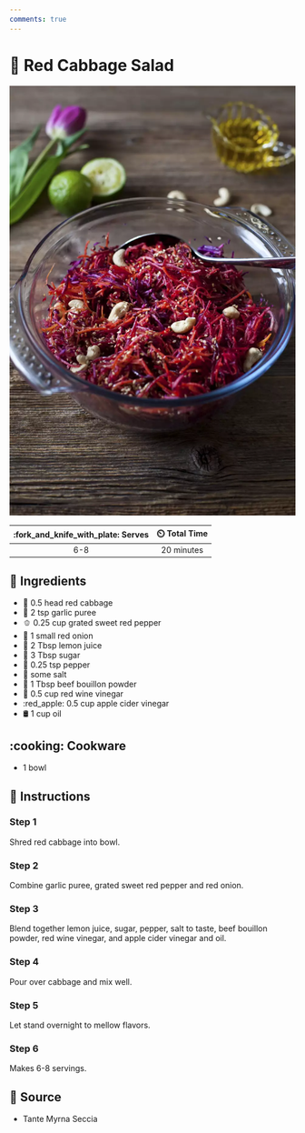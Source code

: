 ```yaml
---
comments: true
---
```

# :green_salad: Red Cabbage Salad

![Red Cabbage Salad](../assets/images/red-cabbage-salad.png)

| :fork_and_knife_with_plate: Serves | :timer_clock: Total Time |
|:----------------------------------:|:-----------------------: |
| 6-8 | 20 minutes |

## :salt: Ingredients

- :leafy_green: 0.5 head red cabbage
- :garlic: 2 tsp garlic puree
- :bell_pepper: 0.25 cup grated sweet red pepper
- :onion: 1 small red onion
- :lemon: 2 Tbsp lemon juice
- :candy: 3 Tbsp sugar
- :salt: 0.25 tsp pepper
- :salt: some salt
- :rice: 1 Tbsp beef bouillon powder
- :wine_glass: 0.5 cup red wine vinegar
- :red_apple: 0.5 cup apple cider vinegar
- :oil_drum: 1 cup oil

## :cooking: Cookware

- 1 bowl

## :pencil: Instructions

### Step 1

Shred red cabbage into bowl.

### Step 2

Combine garlic puree, grated sweet red pepper and red onion.

### Step 3

Blend together lemon juice, sugar, pepper, salt to taste, beef bouillon powder, red wine vinegar, and apple cider
vinegar and oil.

### Step 4

Pour over cabbage and mix well.

### Step 5

Let stand overnight to mellow flavors.

### Step 6

Makes 6-8 servings.

## :link: Source

- Tante Myrna Seccia
